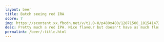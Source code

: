 ```yaml
---
layout: beer
title: Batch seeing red IRA
score: 7
img: https://scontent.xx.fbcdn.net/v/t1.0-0/p480x480/12871500_10154147275008745_8435099638862141389_n.jpg?oh=a2b456f9c77bcb1e3a945454db46a25d&oe=58DE7046
desc: Pretty much a red IPA. Nice flavour but doesn't have as much floral aroma as I like
permalink: /beer/:title.html
---
```

